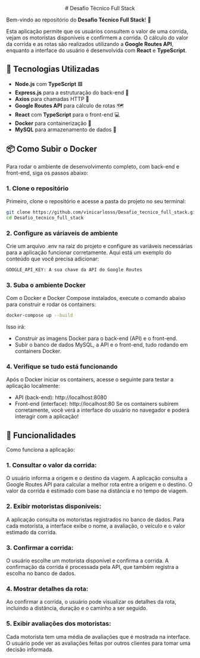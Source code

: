 <center># Desafio Técnico Full Stack </center>

Bem-vindo ao repositório do **Desafio Técnico Full Stack**! 🚀

Esta aplicação permite que os usuários consultem o valor de uma corrida, vejam os motoristas disponíveis e confirmem a corrida. O cálculo do valor da corrida e as rotas são realizados utilizando a **Google Routes API**, enquanto a interface do usuário é desenvolvida com **React** e **TypeScript**.

## 🔧 Tecnologias Utilizadas

- **Node.js** com **TypeScript** 🟩
- **Express.js** para a estruturação do back-end 🚀
- **Axios** para chamadas HTTP 🔌
- **Google Routes API** para cálculo de rotas 🗺️
- **React** com **TypeScript** para o front-end 💻
- **Docker** para containerização 🐳
- **MySQL** para armazenamento de dados 💾

## 📦 Como Subir o Docker

Para rodar o ambiente de desenvolvimento completo, com back-end e front-end, siga os passos abaixo:

### 1. **Clone o repositório**

Primeiro, clone o repositório e acesse a pasta do projeto no seu terminal:

```bash
git clone https://github.com/vinicarlosss/Desafio_tecnico_full_stack.git
cd Desafio_tecnico_full_stack
```
### 2. Configure as váriaveis de ambiente

Crie um arquivo .env na raiz do projeto e configure as variáveis necessárias para a aplicação funcionar corretamente. Aqui está um exemplo do conteúdo que você precisa adicionar:
```bash
GOOGLE_API_KEY: A sua chave da API do Google Routes
```

### 3. Suba o ambiente Docker

Com o Docker e Docker Compose instalados, execute o comando abaixo para construir e rodar os containers:

```bash
docker-compose up --build
```

Isso irá:

 - Construir as imagens Docker para o back-end (API) e o front-end.
 - Subir o banco de dados MySQL, a API e o front-end, tudo rodando em containers Docker.

 ### 4. Verifique se tudo está funcionando
Após o Docker iniciar os containers, acesse o seguinte para testar a aplicação localmente:

- API (back-end): http://localhost:8080
- Front-end (interface): http://localhost:80
Se os containers subirem corretamente, você verá a interface do usuário no navegador e poderá interagir com a aplicação!

## 🚀 Funcionalidades
Como funciona a aplicação:
### 1. Consultar o valor da corrida:

O usuário informa a origem e o destino da viagem.
A aplicação consulta a Google Routes API para calcular a melhor rota entre a origem e o destino.
O valor da corrida é estimado com base na distância e no tempo de viagem.
### 2. Exibir motoristas disponíveis:

A aplicação consulta os motoristas registrados no banco de dados.
Para cada motorista, a interface exibe o nome, a avaliação, o veículo e o valor estimado da corrida.
### 3. Confirmar a corrida:

O usuário escolhe um motorista disponível e confirma a corrida.
A confirmação da corrida é processada pela API, que também registra a escolha no banco de dados.
### 4. Mostrar detalhes da rota:

Ao confirmar a corrida, o usuário pode visualizar os detalhes da rota, incluindo a distância, duração e o caminho a ser seguido.
### 5. Exibir avaliações dos motoristas:

Cada motorista tem uma média de avaliações que é mostrada na interface.
O usuário pode ver as avaliações feitas por outros clientes para tomar uma decisão informada.